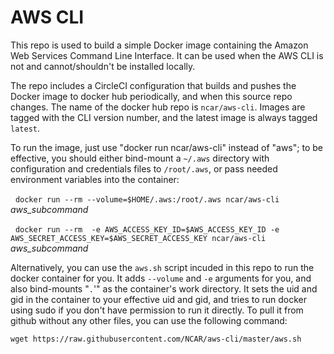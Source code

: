 # AWS CLI

This repo is used to build a simple Docker image containing the Amazon Web Services Command Line
Interface. It can be used when the AWS CLI is not and cannot/shouldn't be installed locally.

The repo includes a CircleCI configuration that builds and pushes the Docker image to docker hub
periodically, and when this source repo changes. The name of the docker hub repo is `ncar/aws-cli`.
Images are tagged with the CLI version number, and the latest image is always tagged `latest`.

To run the image, just use "docker run ncar/aws-cli" instead of "aws"; to
be effective, you should either bind-mount a `~/.aws` directory with
configuration and credentials files to `/root/.aws`, or pass needed environment
variables into the container:

 &nbsp;&nbsp;`docker run --rm --volume=$HOME/.aws:/root/.aws ncar/aws-cli` *aws_subcommand*

 &nbsp;&nbsp;`docker run --rm  -e AWS_ACCESS_KEY_ID=$AWS_ACCESS_KEY_ID -e AWS_SECRET_ACCESS_KEY=$AWS_SECRET_ACCESS_KEY ncar/aws-cli` *aws_subcommand*
  

Alternatively, you can use the `aws.sh` script incuded in this repo to run the docker container for you.
It adds `--volume` and `-e` arguments for you, and also bind-mounts "`.`'" as the container's work
directory. It sets the uid and gid in the container to your effective uid and gid, and tries to run
docker using sudo if you don't have permission to run it directly. To pull it from github without
any other files, you can use the following command:

    wget https://raw.githubusercontent.com/NCAR/aws-cli/master/aws.sh
